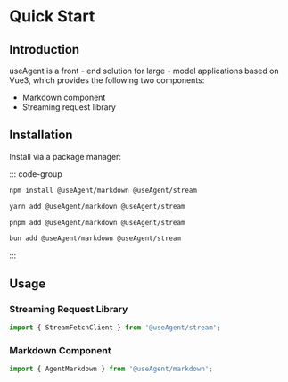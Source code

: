 # Quick Start

## Introduction

useAgent is a front - end solution for large - model applications based on Vue3, which provides the following two components:

- Markdown component
- Streaming request library

## Installation

Install via a package manager:

::: code-group

```bash [npm]
npm install @useAgent/markdown @useAgent/stream
```

```bash [yarn]
yarn add @useAgent/markdown @useAgent/stream
```

```bash [pnpm]
pnpm add @useAgent/markdown @useAgent/stream
```

```bash [bun]
bun add @useAgent/markdown @useAgent/stream
```

:::

## Usage

### Streaming Request Library

```ts
import { StreamFetchClient } from '@useAgent/stream';
```

### Markdown Component

```ts
import { AgentMarkdown } from '@useAgent/markdown';
```
